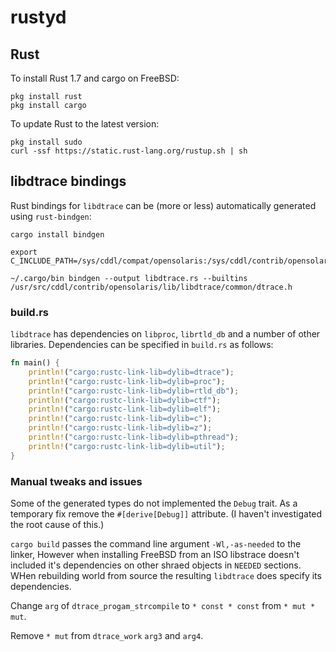 # rustyd

## Rust

To install Rust 1.7 and cargo on FreeBSD:

```shell
pkg install rust
pkg install cargo
```

To update Rust to the latest version:

```shell
pkg install sudo
curl -ssf https://static.rust-lang.org/rustup.sh | sh
```

## libdtrace bindings

Rust bindings for `libdtrace` can be (more or less) automatically generated
using `rust-bindgen`:

```shell
cargo install bindgen

export C_INCLUDE_PATH=/sys/cddl/compat/opensolaris:/sys/cddl/contrib/opensolaris/uts/common

~/.cargo/bin bindgen --output libdtrace.rs --builtins /usr/src/cddl/contrib/opensolaris/lib/libdtrace/common/dtrace.h
```

### build.rs

`libdtrace` has dependencies on `libproc`, `librtld_db` and a number of other
libraries. Dependencies can be specified in `build.rs` as follows:

```rust
fn main() {
    println!("cargo:rustc-link-lib=dylib=dtrace");
    println!("cargo:rustc-link-lib=dylib=proc");
    println!("cargo:rustc-link-lib=dylib=rtld_db");
    println!("cargo:rustc-link-lib=dylib=ctf");
    println!("cargo:rustc-link-lib=dylib=elf");
    println!("cargo:rustc-link-lib=dylib=c");
    println!("cargo:rustc-link-lib=dylib=z");
    println!("cargo:rustc-link-lib=dylib=pthread");
    println!("cargo:rustc-link-lib=dylib=util");
}
```

### Manual tweaks and issues

Some of the generated types do not implemented the `Debug` trait. As a
temporary fix remove the `#[derive[Debug]]` attribute. (I haven't investigated
the root cause of this.)

`cargo build` passes the command line argument `-Wl,-as-needed` to the linker,
However when installing FreeBSD from an ISO libstrace doesn't included it's
dependencies on other shraed objects in `NEEDED` sections. WHen rebuilding
world from source the resulting `libdtrace` does specify its dependencies.

Change `arg` of `dtrace_progam_strcompile` to `* const * const` from
`* mut * mut`.

Remove `* mut` from `dtrace_work` `arg3` and `arg4`.

